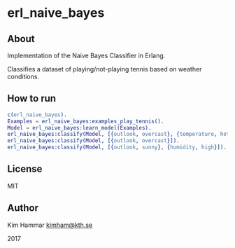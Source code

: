 # erl_naive_bayes

## About

Implementation of the Naive Bayes Classifier in Erlang.

Classifies a dataset of playing/not-playing tennis based on weather conditions.

## How to run

```erlang
c(erl_naive_bayes).
Examples = erl_naive_bayes:examples_play_tennis().
Model = erl_naive_bayes:learn_model(Examples).
erl_naive_bayes:classify(Model, [{outlook, overcast}, {temperature, hot}, {humidity, high}, {windy, true}]).
erl_naive_bayes:classify(Model, [{outlook, overcast}]).
erl_naive_bayes:classify(Model, [{outlook, sunny}, {humidity, high}]).
```

## License

MIT

## Author

Kim Hammar <kimham@kth.se>

2017
